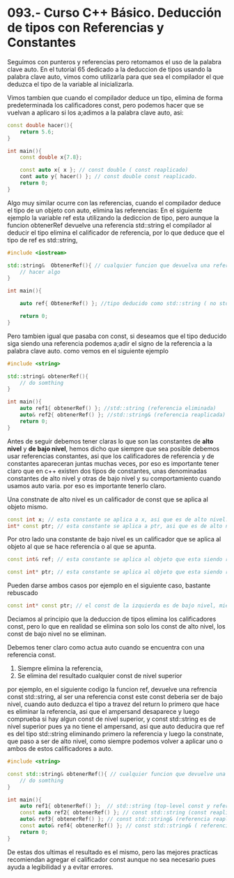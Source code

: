 093.- Curso C++ Básico. Deducción de tipos con Referencias y Constantes
===


Seguimos con punteros y referencias pero retomamos el uso de la palabra clave auto. En el tutorial 65 dedicado a la deduccion de tipos usando la palabra clave auto, vimos como utilizarla para que sea el compilador el que deduzca el tipo de la variable al inicializarla.

Vimos tambien que cuando el compilador deduce un tipo, elimina de forma predeterminada los calificadores const, pero podemos hacer que se vuelvan a aplicaro si los a;adimos a la palabra clave auto, asi:

```cpp
const double hacer(){
	return 5.6;
}

int main(){
	const double x{7.8};

	const auto x{ x }; // const double ( const reaplicado)
	cont auto y{ hacer() }; // const double const reaplicado.
	return 0;
}
```

Algo muy similar ocurre con las referencias, cuando el compilador deduce el tipo de un objeto con auto, elimina las referencias:
En el siguiente ejemplo la variable ref esta utilizando la dediccion de tipo, pero aunque la funcion obtenerRef devuelve una referencia std::string el compilador al deducir el tipo elimina el calificador de referencia, por lo que deduce que el tipo de ref es std::string, 

```cpp
#include <iostream>

std::string&  ObtenerRef(){ // cualquier funcion que devuelva una referencia.
	// hacer algo
}

int main(){

	auto ref{ ObtenerRef() }; //tipo deducido como std::string ( no std::string&)

	return 0;
}
```


Pero tambien igual que pasaba con const, si deseamos que el tipo deducido siga siendo una referencia podemos a;adir el signo de la referencia a la palabra clave auto. como vemos en el siguiente ejemplo

```cpp
#include <string>

std::string& obtenerRef(){
	// do somthing
}

int main(){
	auto ref1{ obtenerRef() }; //std::string (referencia eliminada)
	auto& ref2{ obtenerRef() }; //std::string& (referencia reaplicada)
	return 0;
}
```

Antes de seguir debemos tener claras lo que son las constantes de **alto nivel** y **de bajo nivel**, hemos dicho que siempre que sea posible debemos usar referencias constantes, asi que los calificadores de referencia y de constantes apareceran juntas muchas veces, por eso es importante tener claro que en c++ existen dos tipos de constantes, unas denominadas constantes de alto nivel y otras de bajo nivel y su comportamiento cuando usamos auto varia. por eso es importante tenerlo claro.

Una constnate de alto nivel es un calificador de const que se aplica al objeto mismo.
```cpp
const int x; // esta constante se aplica a x, asi que es de alto nivel.
int* const ptr; // esta constante se aplica a ptr, asi que es de alto nivel.
```

Por otro lado una constante de bajo nivel es un calificador que se aplica al objeto al que se hace referencia o al que se apunta.
```cpp
const int& ref; // esta constante se aplica al objeto que esta siendo referenciado, asi que es de bajo nivel

const int* ptr; // esta constante se aplica al objeto que esta siendo referenciado, asi que es de bajo nivel.
```

Pueden darse ambos casos por ejemplo en el siguiente caso, bastante rebuscado
```cpp
const int* const ptr; // el const de la izquierda es de bajo nivel, mientras que el const de la derecha es de alto nivel.
```

Deciamos al principio que la deduccion de tipos elimina los calificadores const, pero lo que en realidad se elimina son solo los const de alto nivel, los const de bajo nivel no se eliminan.

Debemos tener claro como actua auto cuando se encuentra con una referencia const.
1) Siempre elimina la referencia, 
2) Se elimina del resultado cualquier const de nivel superior

por ejemplo, en el siguiente codigo la funcion ref, devuelve una refrencia const std::string, al ser una referencia const este const deberia ser de bajo nivel, cuando auto deduzca el tipo a travez del return lo primero que hace es eliminar la referencia, asi que el ampersand desaparece y luego comprueba si hay algun const de nivel superior, y const std::string es de nivel superior pues ya no tiene el ampersand, asi que auto deducira que ref es del tipo std::string eliminando primero la referencia y luego la constnate, que paso a ser de alto nivel, como siempre podemos volver a aplicar uno o ambos de estos calificadores a auto.
```cpp
#include <string>

const std::string& obtenerRef(){ // cualquier funcion que devuelve una referencia.
	// do somthing
}

int main(){
	auto ref1{ obtenerRef() };  // std::string (top-level const y referencia eliminados)
	const auto ref2{ obtenerRef() }; // const std::string (const reaplicada, referencia eliminada)
	auto& ref3{ obtenerRef() }; // const std::string& (referencia reaplicada, low level const no eliminada)
	const auto& ref4{ obtenerRef() }; // const std::string& ( referencia and const reaplicada )
	return 0;
}
```

De estas dos ultimas el resultado es el mismo, pero las mejores practicas recomiendan agregar el calificador const aunque no sea necesario pues ayuda a legibilidad y a evitar errores.

